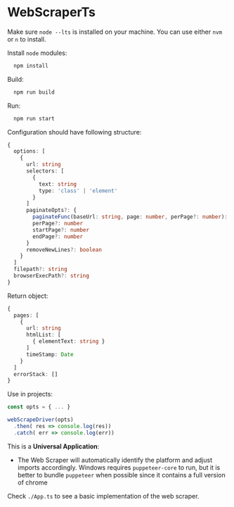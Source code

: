 # WebScraperTs

Make sure `node --lts` is installed on your machine. You can use either `nvm` or `n` to install.

Install `node` modules:
```bash
  npm install
```

Build:
```bash
  npm run build
```

Run:
```bash
  npm run start
```

Configuration should have following structure:

```typescript
{
  options: [
    {
      url: string
      selectors: [
        {
          text: string
          type: 'class' | 'element'
        }
      ]
      paginateOpts?: {
        paginateFunc(baseUrl: string, page: number, perPage?: number): string
        perPage?: number
        startPage?: number
        endPage?: number
      }
      removeNewLines?: boolean
    }
  ]
  filepath?: string
  browserExecPath?: string
}
```

Return object:

```typescript
{
  pages: [
    {
      url: string
      htmlList: [
        { elementText: string }
      ]
      timeStamp: Date
    }
  ]
  errorStack: []
}
```

Use in projects:

```typescript
const opts = { ... }

webScrapeDriver(opts)
  .then( res => console.log(res))
  .catch( err => console.log(err))
```

This is a **Universal Application**:
  - The Web Scraper will automatically identify the platform and adjust imports accordingly. Windows requires `puppeteer-core` to run, but it is better to bundle `puppeteer` when possible since it contains a full version of chrome

Check `./App.ts` to see a basic implementation of the web scraper.